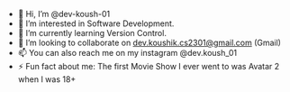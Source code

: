 - 👋 Hi, I’m @dev-koush-01
- 👀 I’m interested in Software Development.
- 🌱 I’m currently learning Version Control.
- 💞️ I’m looking to collaborate on dev.koushik.cs2301@gmail.com (Gmail)
- 📫 You can also reach me on my instagram @dev.koush_01
- ⚡ Fun fact about me: The first Movie Show I ever went to was Avatar 2 when I was 18+

<!---
dev-koush-01/dev-koush-01 is a ✨ special ✨ repository because its `README.md` (this file) appears on your GitHub profile.
You can click the Preview link to take a look at your changes.
--->
